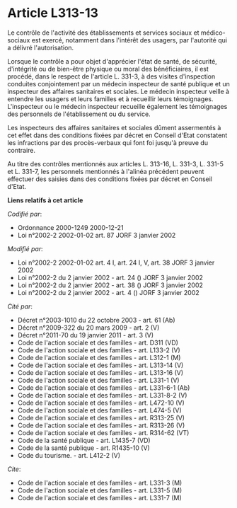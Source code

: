 # Article L313-13

Le contrôle de l'activité des établissements et services sociaux et médico-sociaux est exercé, notamment dans l'intérêt des
usagers, par l'autorité qui a délivré l'autorisation.

Lorsque le contrôle a pour objet d'apprécier l'état de santé, de sécurité, d'intégrité ou de bien-être physique ou moral des
bénéficiaires, il est procédé, dans le respect de l'article L. 331-3, à des visites d'inspection conduites conjointement par
un médecin inspecteur de santé publique et un inspecteur des affaires sanitaires et sociales. Le médecin inspecteur veille à
entendre les usagers et leurs familles et à recueillir leurs témoignages. L'inspecteur ou le médecin inspecteur recueille
également les témoignages des personnels de l'établissement ou du service.

Les inspecteurs des affaires sanitaires et sociales dûment assermentés à cet effet dans des conditions fixées par décret en
Conseil d'Etat constatent les infractions par des procès-verbaux qui font foi jusqu'à preuve du contraire.

Au titre des contrôles mentionnés aux articles L. 313-16, L. 331-3, L. 331-5 et L. 331-7, les personnels mentionnés à
l'alinéa précédent peuvent effectuer des saisies dans des conditions fixées par décret en Conseil d'Etat.

**Liens relatifs à cet article**

_Codifié par_:

  - Ordonnance 2000-1249 2000-12-21
  - Loi n°2002-2 2002-01-02 art. 87 JORF 3 janvier 2002

_Modifié par_:

  - Loi n°2002-2 2002-01-02 art. 4 I, art. 24 I, V, art. 38 JORF 3 janvier 2002
  - Loi n°2002-2 du 2 janvier 2002 - art. 24 () JORF 3 janvier 2002
  - Loi n°2002-2 du 2 janvier 2002 - art. 38 () JORF 3 janvier 2002
  - Loi n°2002-2 du 2 janvier 2002 - art. 4 () JORF 3 janvier 2002

_Cité par_:

  - Décret n°2003-1010 du 22 octobre 2003 - art. 61 (Ab)
  - Décret n°2009-322 du 20 mars 2009 - art. 2 (V)
  - Décret n°2011-70 du 19 janvier 2011 - art. 3 (V)
  - Code de l'action sociale et des familles - art. D311 (VD)
  - Code de l'action sociale et des familles - art. L133-2 (V)
  - Code de l'action sociale et des familles - art. L312-1 (M)
  - Code de l'action sociale et des familles - art. L313-14 (V)
  - Code de l'action sociale et des familles - art. L313-16 (V)
  - Code de l'action sociale et des familles - art. L331-1 (V)
  - Code de l'action sociale et des familles - art. L331-6-1 (Ab)
  - Code de l'action sociale et des familles - art. L331-8-2 (V)
  - Code de l'action sociale et des familles - art. L472-10 (V)
  - Code de l'action sociale et des familles - art. L474-5 (V)
  - Code de l'action sociale et des familles - art. R313-25 (V)
  - Code de l'action sociale et des familles - art. R313-26 (V)
  - Code de l'action sociale et des familles - art. R314-62 (VT)
  - Code de la santé publique - art. L1435-7 (VD)
  - Code de la santé publique - art. R1435-10 (V)
  - Code du tourisme. - art. L412-2 (V)

_Cite_:

  - Code de l'action sociale et des familles - art. L331-3 (M)
  - Code de l'action sociale et des familles - art. L331-5 (M)
  - Code de l'action sociale et des familles - art. L331-7 (M)
